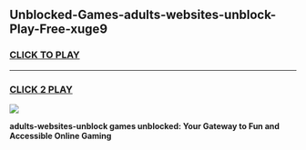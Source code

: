 
## Unblocked-Games-adults-websites-unblock-Play-Free-xuge9
<h3>
<a href="https://premium76.site?title=adults-websites-unblock&ref=21A">CLICK TO PLAY</a></h3>
<hr>

<h3>
<a href="https://premium76.site?title=adults-websites-unblock&ref=21A">CLICK 2 PLAY</a>
  
</h3>

<a href="https://premium76.site?title=adults-websites-unblock&ref=21A"><img src="https://clearcache.store/games.png"></a>


**adults-websites-unblock games unblocked: Your Gateway to Fun and Accessible Online Gaming**
